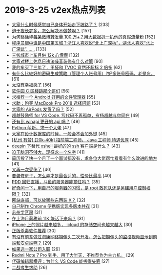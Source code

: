 # 2019-3-25 v2ex热点列表

+ [大家什么时候感觉自己身体开始走下坡路了？](https://www.v2ex.com/t/548125#reply233) [233]
+ [迫于夜长梦多，怎么解决不做梦啊？](https://www.v2ex.com/t/548205#reply157) [157]
+ [为何蔡徐坤每条微博转发量 100 万+？用大数据扒一扒他的真假流量粉](https://www.v2ex.com/t/548359#reply152) [152]
+ [程序员眼中谁是中国第五城？浙江人喜欢说“北上广深杭”，湖北人喜欢“北上广深武”.......](https://www.v2ex.com/t/548288#reply133) [133]
+ [三线城市上车月供 12k 心慌慌](https://www.v2ex.com/t/548147#reply132) [132]
+ [大家对楼上休息日违法噪音装修有什么对策](https://www.v2ex.com/t/548214#reply90) [90]
+ [我的车买了三年了，甲醛和 TVOC 竟然还超标 2 倍多](https://www.v2ex.com/t/548191#reply62) [62]
+ [有什么比较好的密码生成策略（管理个人账号用）?好多账号密码，老是忘。](https://www.v2ex.com/t/548137#reply61) [61]
+ [太没有幸福感了](https://www.v2ex.com/t/548232#reply56) [56]
+ [软件园 C 区楼跳那个哥们](https://www.v2ex.com/t/548237#reply56) [56]
+ [求推荐一个 Android 好用的文件管理器](https://www.v2ex.com/t/548184#reply55) [55]
+ [求助：购买 MacBook Pro 2018 选择问题](https://www.v2ex.com/t/548271#reply53) [53]
+ [大家的 AirPods 发货了吗？](https://www.v2ex.com/t/548194#reply52) [52]
+ [超越鼓励师 for VS Code, 写代码不再孤单，有杨超越与你同在](https://www.v2ex.com/t/548132#reply49) [49]
+ [还有比 winapi 更丑的 api 吗？](https://www.v2ex.com/t/548154#reply49) [49]
+ [Python 萌新，求一个大佬](https://www.v2ex.com/t/548314#reply47) [47]
+ [大家在设计数据库的时候，一般会不会加外键](https://www.v2ex.com/t/548250#reply45) [45]
+ [[杭州 有赞] [20k-40k] 招前端工程师， Java 工程师 待遇优厚](https://www.v2ex.com/t/548302#reply45) [45]
+ [deepin 下替代 xshell 最好的的 ssh 客户端是什么？](https://www.v2ex.com/t/548128#reply43) [43]
+ [迫于脑洞不够大，现征求一个名字](https://www.v2ex.com/t/548273#reply41) [41]
+ [简历投了快一个月了一个面试都没有，求各位大佬帮忙看看有什么改进的地方](https://www.v2ex.com/t/548290#reply41) [41]
+ [又再一次受伤了](https://www.v2ex.com/t/548404#reply40) [40]
+ [要装修房子，怎么弄才是最合适的，性价比最高](https://www.v2ex.com/t/548212#reply40) [40]
+ [PDD 回归直播，斗鱼的服务器能顶住吗？](https://www.v2ex.com/t/548222#reply35) [35]
+ [好奇问一下，用自己的服务器的习惯，是 root 敢死队还是另建用户控制权限？](https://www.v2ex.com/t/548366#reply32) [32]
+ [网站底部，可以放哪些东西装 X？](https://www.v2ex.com/t/548416#reply32) [32]
+ [自己制作 Chrome 便携版实现多版本共存](https://www.v2ex.com/t/548126#reply31) [31]
+ [苏州学区房](https://www.v2ex.com/t/548157#reply31) [31]
+ [在上海月薪税前 11K 能活下来吗？](https://www.v2ex.com/t/548236#reply31) [31]
+ [iPhone 上的照片越来越多， icloud 的存储空间也越来越大](https://www.v2ex.com/t/548142#reply30) [30]
+ [正版杀毒软件推荐](https://www.v2ex.com/t/548351#reply30) [30]
+ [有没有前辈做过海康网络摄像头二次开发，怎么把摄像头的监控视频显示到前端和安卓端啊？](https://www.v2ex.com/t/548176#reply29) [29]
+ [如果选一家公司入职](https://www.v2ex.com/t/548300#reply29) [29]
+ [Redmi Note 7 Pro 到手，用了大半天，不推荐作为主力机。](https://www.v2ex.com/t/548344#reply29) [29]
+ [代码编辑器横评：为什么 VS Code 能拔得头筹](https://www.v2ex.com/t/548166#reply27) [27]
+ [二战考生求助](https://www.v2ex.com/t/548229#reply26) [26]
